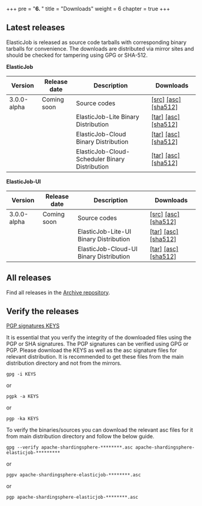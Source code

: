 +++
pre = "<b>6. </b>"
title = "Downloads"
weight = 6
chapter = true
+++

## Latest releases

ElasticJob is released as source code tarballs with corresponding binary tarballs for convenience. 
The downloads are distributed via mirror sites and should be checked for tampering using GPG or SHA-512.

**ElasticJob**

| Version | Release date | Description | Downloads |
| - | - | - | - |
| 3.0.0-alpha | Coming soon  | Source codes | [[src]]() [[asc]]() [[sha512]]() |
|             |              | ElasticJob-Lite Binary Distribution | [[tar]]() [[asc]]() [[sha512]]() |
|             |              | ElasticJob-Cloud Binary Distribution | [[tar]]() [[asc]]() [[sha512]]() |
|             |              | ElasticJob-Cloud-Scheduler Binary Distribution | [[tar]]() [[asc]]() [[sha512]]() |

**ElasticJob-UI**

| Version | Release date | Description | Downloads |
| - | - | - | - |
| 3.0.0-alpha | Coming soon  | Source codes | [[src]]() [[asc]]() [[sha512]]() |
|             |              | ElasticJob-Lite-UI Binary Distribution | [[tar]]() [[asc]]() [[sha512]]() |
|             |              | ElasticJob-Cloud-UI Binary Distribution | [[tar]]() [[asc]]() [[sha512]]() |

## All releases

Find all releases in the [Archive repository](https://archive.apache.org/dist/shardingsphere/).

## Verify the releases

[PGP signatures KEYS](https://downloads.apache.org/shardingsphere/KEYS)

It is essential that you verify the integrity of the downloaded files using the PGP or SHA signatures. 
The PGP signatures can be verified using GPG or PGP. Please download the KEYS as well as the asc signature files for relevant distribution. 
It is recommended to get these files from the main distribution directory and not from the mirrors.

```shell
gpg -i KEYS
```

or

```shell
pgpk -a KEYS
```

or

```shell
pgp -ka KEYS
```

To verify the binaries/sources you can download the relevant asc files for it from main distribution directory and follow the below guide.

```shell
gpg --verify apache-shardingsphere-********.asc apache-shardingsphere-elasticjob-*********
```

or

```shell
pgpv apache-shardingsphere-elasticjob-********.asc
```

or

```shell
pgp apache-shardingsphere-elasticjob-********.asc
```
